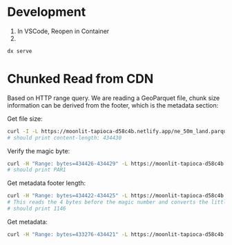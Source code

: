 # Development

1. In VSCode, Reopen in Container
2. 
```sh
dx serve
```

# Chunked Read from CDN

Based on HTTP range query.
We are reading a GeoParquet file, chunk size information can be derived from the footer, which is the metadata section:

Get file size:
```sh
curl -I -L https://moonlit-tapioca-d58c4b.netlify.app/ne_50m_land.parquet | grep content-length
# should print content-length: 434430
```
Verify the magic byte:
```sh
curl -H "Range: bytes=434426-434429" -L https://moonlit-tapioca-d58c4b.netlify.app/ne_50m_land.parquet
# should print PAR1
```
Get metadata footer length:
```sh
curl -H "Range: bytes=434422-434425" -L https://moonlit-tapioca-d58c4b.netlify.app/ne_50m_land.parquet | od -t u4
# This reads the 4 bytes before the magic number and converts the little-endian integer to decimal
# should print 1146
```
Get metadata:
```sh
curl -H "Range: bytes=433276-434421" -L https://moonlit-tapioca-d58c4b.netlify.app/ne_50m_land.parquet | xxd
```
